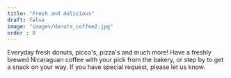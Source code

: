 ```yaml
---
title: "Fresh and delicious"
draft: false
image: "images/donuts_coffee2.jpg"
order : 0
---
```


Everyday fresh donuts, picco's, pizza's and much more!
Have a freshly brewed Nicaraguan coffee with your pick from the bakery, or step by to get a snack on your way.
If you have special request, please let us know.